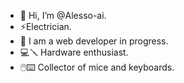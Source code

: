 - 👋 Hi, I’m @Alesso-ai.
- ⚡Electrician.
- 👀 I am a web developer in progress.
- 💻🪛 Hardware enthusiast.
- 🖱️⌨️ Collector of mice and keyboards.
 

